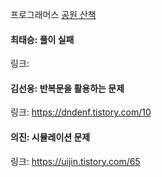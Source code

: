 프로그래머스 [공원 산책](https://school.programmers.co.kr/learn/courses/30/lessons/172928)<br>

#### 최태승: 풀이 실패
링크: 

#### 김선웅: 반복문을 활용하는 문제
링크: https://dndenf.tistory.com/10

#### 의진: 시뮬레이션 문제
링크: https://uijin.tistory.com/65
